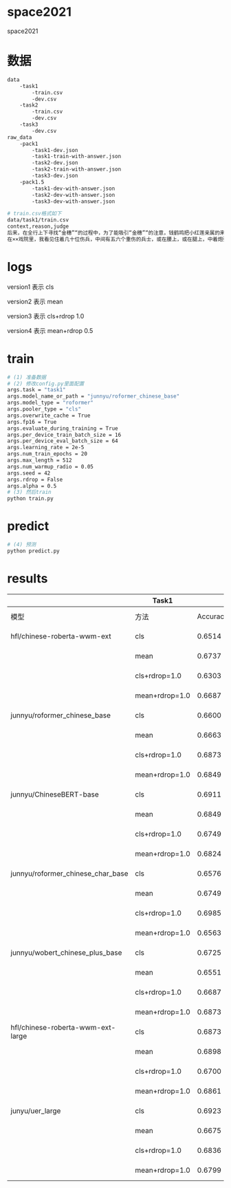 # space2021
space2021



# 数据
```bash
data
    -task1
        -train.csv
        -dev.csv
    -task2
        -train.csv
        -dev.csv
    -task3
        -dev.csv
raw_data
    -pack1
        -task1-dev.json
        -task1-train-with-answer.json
        -task2-dev.json
        -task2-train-with-answer.json
        -task3-dev.json
    -pack1.5
        -task1-dev-with-answer.json
        -task2-dev-with-answer.json
        -task3-dev-with-answer.json

# train.csv格式如下
data/task1/train.csv
context,reason,judge
后来，在全行上下寻找“金穗”“的过程中，为了能吸引“金穗”“的注意，钱鹤鸣把小红莲亲属的来信和小红莲的照片贴到了办公室底的宣传栏上，看谁来取。他这时模模糊糊猜想可能是张培英。,空,0
在××戏院里，我看见住着几十位伤兵，中间有五六个重伤的兵士，或在腰上，或在腿上，中着炮弹；还有正在生病的。我们找他们的管事人，想商量一个办法，据说他安住在城下旅馆里。在戏院里的一角上，用两张椅子并起来，铺着一点稻草，一个面黄肌瘦的兵，裹着一条灰色的毯子，勉强撑起半截身子招呼我们，说他腿上受着重伤，而且又病了，睡在这儿冷得发抖，“能求你替我想想法子吗？”在他那双大而黑的眼睛里，带着失望与希求的神色，闪着晶莹的泪光。我们随即跑到医院里，请他们立刻教人去那儿检查，把重病的抬到医院里去。,空,0
```
# logs
version1 表示 cls

version2 表示 mean

version3 表示 cls+rdrop 1.0

version4 表示 mean+rdrop 0.5

# train
```bash
# (1) 准备数据
# (2) 修改config.py里面配置
args.task = "task1"
args.model_name_or_path = "junnyu/roformer_chinese_base"
args.model_type = "roformer"
args.pooler_type = "cls"
args.overwrite_cache = True
args.fp16 = True
args.evaluate_during_training = True
args.per_device_train_batch_size = 16
args.per_device_eval_batch_size = 64
args.learning_rate = 2e-5
args.num_train_epochs = 20
args.max_length = 512
args.num_warmup_radio = 0.05
args.seed = 42
args.rdrop = False
args.alpha = 0.5
# (3) 然后train
python train.py
```

# predict

```bash
# (4) 预测
python predict.py
```

# results

|                                   | Task1          |          |            | Task2          |          |            | Task3     |         |         |
|-----------------------------------|----------------|----------|------------|----------------|----------|------------|-----------|---------|---------|
| 模型                                | 方法             | Accuracy | best epoch | 方法             | Accuracy | best epoch | Precision | Recall  | F1      |
| hfl/chinese-roberta-wwm-ext       | cls            | 0.6514   | epoch 15   | cls            | 0.7476   | epoch 11   | 0.5847    | 0.3942  | 0.4709  |
|                                   | mean           | 0.6737   | epoch 10   | mean           | 0.7299   | epoch 12   | 0.5798    | 0.4401  | 0.5004  |
|                                   | cls+rdrop=1.0  | 0.6303   | epoch 10   | cls+rdrop=0.5  | 0.7524   | epoch 12   | 0.5717    | 0.3607  | 0.4424  |
|                                   | mean+rdrop=1.0 | 0.6687   | epoch 17   | mean+rdrop=0.5 | 0.7246   | epoch 9    | 0.5707    | 0.4443  | 0.4996  |
| junnyu/roformer_chinese_base      | cls            | 0.6600   | epoch 14   | cls            | 0.7768   | epoch 17   | 0.5857    | 0.4234  | 0.4915  |
|                                   | mean           | 0.6663   | epoch 10   | mean           | 0.7720   | epoch 16   | 0.6061    | 0.4694  | 0.5290  |
|                                   | cls+rdrop=1.0  | 0.6873   | epoch 7    | cls+rdrop=0.5  | 0.7514   | epoch 5    | 0.5830    | 0.4694  | 0.5201  |
|                                   | mean+rdrop=1.0 | 0.6849   | epoch 15   | mean+rdrop=0.5 | 0.7371   | epoch 8    | 0.6310    | 0.4930  | 0.5536  |
| junnyu/ChineseBERT-base           | cls            | 0.6911   | epoch 12   | cls            | 0.7486   | epoch 13   | 0.5828    | 0.4708  | 0.5208  |
|                                   | mean           | 0.6849   | epoch 12   | mean           | 0.7648   | epoch 4    | 0.6387    | 0.4777  | 0.5466  |
|                                   | cls+rdrop=1.0  | 0.6749   | epoch 16   | cls+rdrop=0.5  | 0.7658   | epoch 18   | 0.5891    | 0.4652  | 0.5198  |
|                                   | mean+rdrop=1.0 | 0.6824   | epoch 13   | mean+rdrop=0.5 | 0.7557   | epoch 16   | 0.6438    | 0.4833  | 0.5521  |
| junnyu/roformer_chinese_char_base | cls            | 0.6576   | epoch 8    | cls            | 0.7749   | epoch 10   | 0.6411    | 0.4081  | 0.4987  |
|                                   | mean           | 0.6749   | epoch 10   | mean           | 0.7778   | epoch 8    | 0.6039    | 0.4735  | 0.5308  |
|                                   | cls+rdrop=1.0  | 0.6985   | epoch 17   | cls+rdrop=0.5  | 0.7720   | epoch 16   | 0.5938    | 0.5070  | 0.5470  |
|                                   | mean+rdrop=1.0 | 0.6563   | epoch 11   | mean+rdrop=0.5 | 0.7754   | epoch 16   | 0.6098    | 0.4485  | 0.5169  |
| junnyu/wobert_chinese_plus_base   | cls            | 0.6725   | epoch 17   | cls            | 0.7409   | epoch 10   | 0.5930    | 0.4972  | 0.5409  |
|                                   | mean           | 0.6551   | epoch 16   | mean           | 0.7682   | epoch 7    | 0.5506    | 0.5000  | 0.5241  |
|                                   | cls+rdrop=1.0  | 0.6687   | epoch 6    | cls+rdrop=0.5  | 0.7500   | epoch 18   | 0.5707    | 0.4721  | 0.5168  |
|                                   | mean+rdrop=1.0 | 0.6873   | epoch 12   | mean+rdrop=0.5 | 0.7500   | epoch 19   | 0.5846    | 0.4666  | 0.5190  |
| hfl/chinese-roberta-wwm-ext-large | cls            | 0.6873   | epoch 5    | cls            | 0.7783   | epoch 19   | 0.6343    | 0.5460  | 0.5868  |
|                                   | mean           | 0.6898   | epoch 9    | mean           | 0.7725   | epoch 16   | 0.6305    | 0.5181  | 0.5688  |
|                                   | cls+rdrop=1.0  | 0.6700   | epoch 19   | cls+rdrop=0.5  | 0.7763   | epoch 9    | 0.5861    | 0.5167  | 0.5492  |
|                                   | mean+rdrop=1.0 | 0.6861   | epoch 12   | mean+rdrop=0.5 | 0.7749   | epoch 19   | 0.5867    | 0.5279  | 0.5557  |
| junyu/uer_large                   | cls            | 0.6923   | epoch 8    | cls            | 0.7969   | epoch 13   | 0.6104    | 0.4889  | 0.5429  |
|                                   | mean           | 0.6675   | epoch 12   | mean           | 0.7941   | epoch 14   | 0.5815    | 0.4471  | 0.5055  |
|                                   | cls+rdrop=1.0  | 0.6836   | epoch 13   | cls+rdrop=0.5  | 0.7854   | epoch 15   | 0.6057    | 0.5028  | 0.5495  |
|                                   | mean+rdrop=1.0 | 0.6799   | epoch 19   | mean+rdrop=0.5 | 0.7773   | epoch 7    | 0.5690    | 0.5627  | 0.5658  |